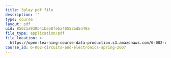 ```yaml
---
title: 3play pdf file
description: ''
type: course
layout: pdf
uid: 85621a938b41beb0feba40552bd5d49a
file_type: application/pdf
file_location: >-
  https://open-learning-course-data-production.s3.amazonaws.com/6-002-circuits-and-electronics-spring-2007/85621a938b41beb0feba40552bd5d49a_jURSAKBlIZA.pdf
course_id: 6-002-circuits-and-electronics-spring-2007
---
```

